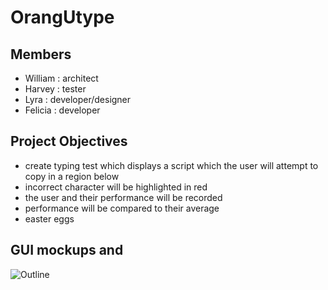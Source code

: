 # OrangUtype

## Members
* William : architect
* Harvey : tester
* Lyra : developer/designer
* Felicia : developer
  
## Project Objectives 
* create typing test which displays a script which the user will attempt to copy in a region below
* incorrect character will be highlighted in red
* the user and their performance will be recorded
* performance will be compared to their average
* easter eggs

## GUI mockups and  
![Outline](https://github.com/william-Silver-droid/Orangutype/blob/main/images/Untitled_Artwork.jpg)
